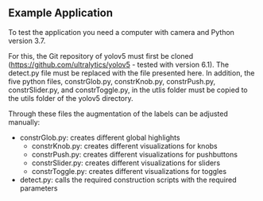 ## Example Application

To test the application you need a computer with camera and Python version 3.7. 

For this, the Git repository of yolov5 must first be cloned (https://github.com/ultralytics/yolov5 - tested with version 6.1).
The detect.py file must be replaced with the file presented here. In addition, the five python files, constrGlob.py, constrKnob.py, constrPush.py, constrSlider.py, and constrToggle.py, in the utlis folder must be copied to the utils folder of the yolov5 directory. 

Through these files the augmentation of the labels can be adjusted manually:
  - constrGlob.py: creates different global highlights
	- constrKnob.py: creates different visualizations for knobs
	- constrPush.py: creates different visualizations for pushbuttons
	- constrSlider.py: creates different visualizations for sliders
	- constrToggle.py: creates different visualizations for toggles 
  - detect.py: calls the required construction scripts with the required parameters
